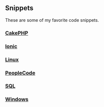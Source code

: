 ## Snippets
These are some of my favorite code snippets.

### [CakePHP](cakephp.md)

### [Ionic](ionic.md)

### [Linux](linux.md)

### [PeopleCode](peoplecode.md)

### [SQL](sql.md)

### [Windows](windows.md)









